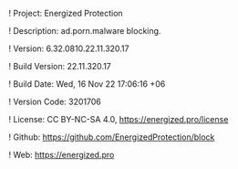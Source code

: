 ! Project: Energized Protection

! Description: ad.porn.malware blocking.

! Version: 6.32.0810.22.11.320.17

! Build Version: 22.11.320.17

! Build Date: Wed, 16 Nov 22 17:06:16 +06

! Version Code: 3201706

! License: CC BY-NC-SA 4.0, https://energized.pro/license

! Github: https://github.com/EnergizedProtection/block

! Web: https://energized.pro
